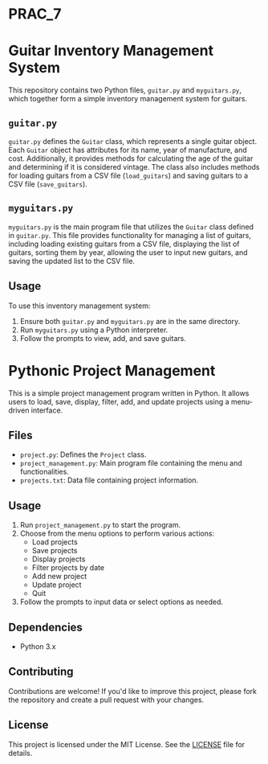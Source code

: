 # PRAC_7
# Guitar Inventory Management System

This repository contains two Python files, `guitar.py` and `myguitars.py`, which together form a simple inventory management system for guitars.

## `guitar.py`

`guitar.py` defines the `Guitar` class, which represents a single guitar object. Each `Guitar` object has attributes for its name, year of manufacture, and cost. Additionally, it provides methods for calculating the age of the guitar and determining if it is considered vintage. The class also includes methods for loading guitars from a CSV file (`load_guitars`) and saving guitars to a CSV file (`save_guitars`).

## `myguitars.py`

`myguitars.py` is the main program file that utilizes the `Guitar` class defined in `guitar.py`. This file provides functionality for managing a list of guitars, including loading existing guitars from a CSV file, displaying the list of guitars, sorting them by year, allowing the user to input new guitars, and saving the updated list to the CSV file.

## Usage

To use this inventory management system:

1. Ensure both `guitar.py` and `myguitars.py` are in the same directory.
2. Run `myguitars.py` using a Python interpreter.
3. Follow the prompts to view, add, and save guitars.

# Pythonic Project Management

This is a simple project management program written in Python. It allows users to load, save, display, filter, add, and update projects using a menu-driven interface.

## Files

- `project.py`: Defines the `Project` class.
- `project_management.py`: Main program file containing the menu and functionalities.
- `projects.txt`: Data file containing project information.

## Usage

1. Run `project_management.py` to start the program.
2. Choose from the menu options to perform various actions:
   - Load projects
   - Save projects
   - Display projects
   - Filter projects by date
   - Add new project
   - Update project
   - Quit
3. Follow the prompts to input data or select options as needed.

## Dependencies

- Python 3.x

## Contributing

Contributions are welcome! If you'd like to improve this project, please fork the repository and create a pull request with your changes.

## License

This project is licensed under the MIT License. See the [LICENSE](LICENSE) file for details.

